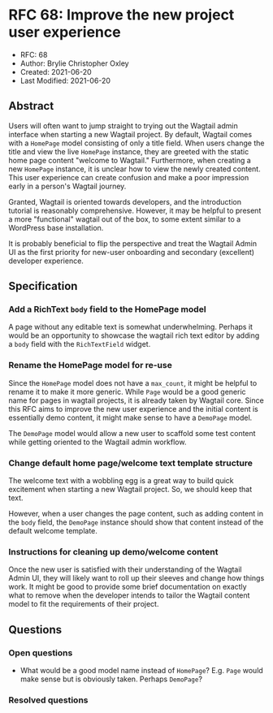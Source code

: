 # RFC 68: Improve the new project user experience

* RFC: 68
* Author: Brylie Christopher Oxley
* Created: 2021-06-20
* Last Modified: 2021-06-20

## Abstract

Users will often want to jump straight to trying out the Wagtail admin interface when starting a new Wagtail project. By default, Wagtail comes with a `HomePage` model consisting of only a title field. When users change the title and view the live `HomePage` instance, they are greeted with the static home page content "welcome to Wagtail." Furthermore, when creating a new `HomePage` instance, it is unclear how to view the newly created content. This user experience can create confusion and make a poor impression early in a person's Wagtail journey. 

Granted, Wagtail is oriented towards developers, and the introduction tutorial is reasonably comprehensive. However, it may be helpful to present a more "functional" wagtail out of the box, to some extent similar to a WordPress base installation.

It is probably beneficial to flip the perspective and treat the Wagtail Admin UI as the first priority for new-user onboarding and secondary (excellent) developer experience.

## Specification

### Add a RichText `body` field to the HomePage model

A page without any editable text is somewhat underwhelming. Perhaps it would be an opportunity to showcase the wagtail rich text editor by adding a `body` field with the `RichTextField` widget.

### Rename the HomePage model for re-use

Since the `HomePage` model does not have a `max_count`, it might be helpful to rename it to make it more generic. While `Page` would be a good generic name for pages in wagtail projects, it is already taken by Wagtail core. Since this RFC aims to improve the new user experience and the initial content is essentially demo content, it might make sense to have a `DemoPage` model.

The `DemoPage` model would allow a new user to scaffold some test content while getting oriented to the Wagtail admin workflow.

### Change default home page/welcome text template structure

The welcome text with a wobbling egg is a great way to build quick excitement when starting a new Wagtail project. So, we should keep that text.

However, when a user changes the page content, such as adding content in the `body` field, the `DemoPage` instance should show that content instead of the default welcome template.


### Instructions for cleaning up demo/welcome content

Once the new user is satisfied with their understanding of the Wagtail Admin UI, they will likely want to roll up their sleeves and change how things work. It might be good to provide some brief documentation on exactly what to remove when the developer intends to tailor the Wagtail content model to fit the requirements of their project.

## Questions

### Open questions

- What would be a good model name instead of `HomePage`? E.g. `Page` would make sense but is obviously taken. Perhaps `DemoPage`?

### Resolved questions
